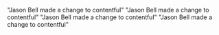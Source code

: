 "Jason Bell made a change to contentful"
"Jason Bell made a change to contentful"
"Jason Bell made a change to contentful"
"Jason Bell made a change to contentful"
